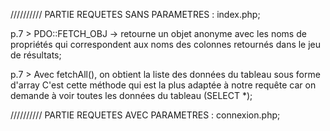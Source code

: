 ////////// PARTIE REQUETES SANS PARAMETRES : index.php; 

p.7 > PDO::FETCH_OBJ
-> retourne un objet anonyme avec les noms de propriétés qui correspondent aux noms des colonnes retournés dans le jeu de résultats; 


p.7 > Avec fetchAll(), on obtient la liste des données du tableau sous forme d'array
C'est cette méthode qui est la plus adaptée à notre requête car on demande à voir toutes les données du tableau (SELECT *);




////////// PARTIE REQUETES AVEC PARAMETRES : connexion.php;
